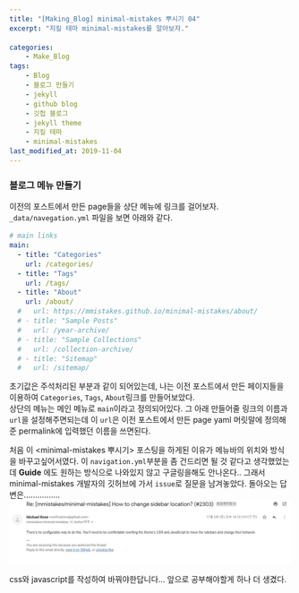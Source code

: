 ```yaml
---
title: "[Making_Blog] minimal-mistakes 뿌시기 04"
excerpt: "지킬 테마 minimal-mistakes를 알아보자."

categories:
    - Make_Blog
tags:
    - Blog  
    - 블로그 만들기
    - jekyll
    - github blog
    - 깃헙 블로그
    - jekyll theme
    - 지킬 테마
    - minimal-mistakes  
last_modified_at: 2019-11-04
---  
```

### 블로그 메뉴 만들기  
이전의 포스트에서 만든 page들을 상단 메뉴에 링크를 걸어보자.  
`_data/navegation.yml` 파일을 보면 아래와 같다.  
```yml  
# main links
main:
  - title: "Categories"
    url: /categories/
  - title: "Tags"
    url: /tags/
  - title: "About"
    url: /about/
  #   url: https://mmistakes.github.io/minimal-mistakes/about/
  # - title: "Sample Posts"
  #   url: /year-archive/
  # - title: "Sample Collections"
  #   url: /collection-archive/
  # - title: "Sitemap"
  #   url: /sitemap/
```  
초기값은 주석처리된 부분과 같이 되어있는데, 나는 이전 포스트에서 만든 페이지들을 이용하여 `Categories`, `Tags`, `About`링크를 만들어보았다.  
상단의 메뉴는 메인 메뉴로 `main`이라고 정의되어있다. 그 아래 만들어줄 링크의 이름과 `url`을 설정해주면되는데 이 `url`은 이전 포스트에서 만든 page yaml 머릿말에 정의해 준 permalink에 입력했던 이름을 쓰면된다.  

  
처음 이 <minimal-mistakes 뿌시기> 포스팅을 하게된 이유가 메뉴바의 위치와 방식을 바꾸고싶어서였다. 이 `navigation.yml`부분을 좀 건드리면 될 것 같다고 생각했었는데 __Guide__ 에도 원하는 방식으로 나와있지 않고 구글링을해도 안나온다.. 그래서 minimal-mistakes 개발자의 깃허브에 가서 `issue`로 질문을 남겨놓았다. 돌아오는 답변은................  
[![img1](/assets/Make_Blog/2019-11-03-Makeblog-Breakminimalmistakes-04-img01.jpg)](/assets/Make_Blog/2019-11-03-Makeblog-Breakminimalmistakes-04-img01.jpg)  
  
css와 javascript를 작성하여 바꿔야한답니다... 앞으로 공부해야할게 하나 더 생겼다.
